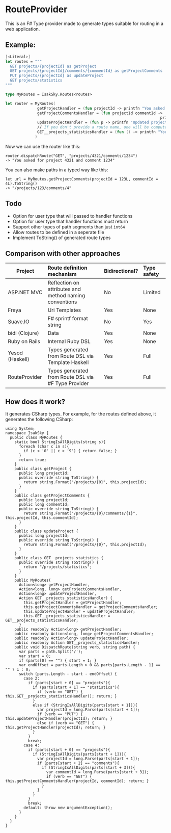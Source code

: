 # RouteProvider

This is an F# Type provider made to generate types suitable for routing in a web application.

## Example: 

``` Fsharp
[<Literal>]
let routes = """
  GET projects/{projectId} as getProject
  GET projects/{projectId}/comments/{commentId} as getProjectComments
  PUT projects/{projectId} as updateProject
  GET projects/statistics
"""

type MyRoutes = IsakSky.Routes<routes>

let router = MyRoutes(
              getProjectHandler = (fun projectId -> printfn "You asked for project %d" projectId),
              getProjectCommentsHandler = (fun projectId commentId ->
                                                                    printfn "You asked for project %d and comment %d" projectId commentId),
              updateProjectHandler = (fun p -> printfn "Updated project %d" p),
              // If you don't provide a route name, one will be computed for you
              GET__projects_statisticsHandler = (fun () -> printfn "You asked for project statistics")
             )
```

Now we can use the router like this:

    router.dispatchRoute("GET", "projects/4321/comments/1234")
    -> "You asked for project 4321 and comment 1234"

You can also make paths in a typed way like this:

    let url = MyRoutes.getProjectComments(projectId = 123L, commentId = 4L).ToString()
    -> "/projects/123/comments/4"

## Todo
- Option for user type that will passed to handler functions
- Option for user type that handler functions must return
- Support other types of path segments than just ```int64```
- Allow routes to be defined in a seperate file
- Implement ToString() of generated route types

## Comparison with other approaches

| Project         | Route definition mechanism                             | Bidirectional? | Type safety   |
|-----------------|:-------------------------------------------------------|:---------------|:--------------|
| ASP.NET MVC     | Reflection on attributes and method naming conventions | No             | Limited       |
| Freya           | Uri Templates                                          | Yes            | None          | 
| Suave.IO        | F# sprintf format string                               | No             | Yes           |
| bidi (Clojure)  | Data                                                   | Yes            | None          |
| Ruby on Rails   | Internal Ruby DSL                                      | Yes            | None          |
| Yesod (Haskell) | Types generated from Route DSL via Template Haskell    | Yes            | Full          |
| RouteProvider   | Types generated from Route DSL via #F Type Provider    | Yes            | Full          |

## How does it work?

It generates CSharp types. For example, for the routes defined above, it generates the following CSharp:

```CSharp
using System;
namespace IsakSky {
  public class MyRoutes {
    static bool StringIsAllDigits(string s){
      foreach (char c in s){
        if (c < '0' || c > '9') { return false; }
      }
      return true;
    }
    public class getProject {
      public long projectId;
      public override string ToString() {
        return string.Format("/projects/{0}", this.projectId);
      }
    }
    public class getProjectComments {
      public long projectId;
      public long commentId;
      public override string ToString() {
        return string.Format("/projects/{0}/comments/{1}", this.projectId, this.commentId);
      }
    }
    public class updateProject {
      public long projectId;
      public override string ToString() {
        return string.Format("/projects/{0}", this.projectId);
      }
    }
    public class GET__projects_statistics {
      public override string ToString() {
        return "/projects/statistics";
      }
    }
    public MyRoutes(
      Action<long> getProjectHandler,
      Action<long, long> getProjectCommentsHandler,
      Action<long> updateProjectHandler,
      Action GET__projects_statisticsHandler) {
        this.getProjectHandler = getProjectHandler;
        this.getProjectCommentsHandler = getProjectCommentsHandler;
        this.updateProjectHandler = updateProjectHandler;
        this.GET__projects_statisticsHandler = GET__projects_statisticsHandler;
      }
    public readonly Action<long> getProjectHandler;
    public readonly Action<long, long> getProjectCommentsHandler;
    public readonly Action<long> updateProjectHandler;
    public readonly Action GET__projects_statisticsHandler;
    public void DispatchRoute(string verb, string path) {
      var parts = path.Split('/');
      var start = 0;
      if (parts[0] == "") { start = 1; }
      var endOffset = parts.Length > 0 && parts[parts.Length - 1] == "" ? 1 : 0;
      switch (parts.Length - start - endOffset) {
        case 2:
          if (parts[start + 0] == "projects"){
            if (parts[start + 1] == "statistics"){
              if (verb == "GET") { this.GET__projects_statisticsHandler(); return; }
            }
            else if (StringIsAllDigits(parts[start + 1])){
              var projectId = long.Parse(parts[start + 1]);
              if (verb == "PUT") { this.updateProjectHandler(projectId); return; }
              else if (verb == "GET") { this.getProjectHandler(projectId); return; }
            }
          }
          break;
        case 4:
          if (parts[start + 0] == "projects"){
            if (StringIsAllDigits(parts[start + 1])){
              var projectId = long.Parse(parts[start + 1]);
              if (parts[start + 2] == "comments"){
                if (StringIsAllDigits(parts[start + 3])){
                  var commentId = long.Parse(parts[start + 3]);
                  if (verb == "GET") { this.getProjectCommentsHandler(projectId, commentId); return; }
                }
              }
            }
          }
          break;
        default: throw new ArgumentException();
      }
    }
  }
}
```

